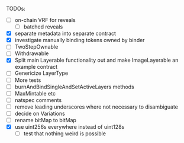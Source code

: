 TODOs:

- [ ] on-chain VRF for reveals
  - [ ] batched reveals
- [x] separate metadata into separate contract
- [x] investigate manually binding tokens owned by binder
- [ ] TwoStepOwnable
- [ ] Withdrawable
- [x] Split main Layerable functionality out and make ImageLayerable an example contract
- [ ] Genericize LayerType
- [ ] More tests
- [ ] burnAndBindSingleAndSetActiveLayers methods
- [ ] MaxMintable etc
- [ ] natspec comments
- [ ] remove leading underscores where not necessary to disambiguate
- [ ] decide on Variations
- [ ] rename bitMap to bitMap
- [x] use uint256s everywhere instead of uint128s
  - [ ] test that nothing weird is possible